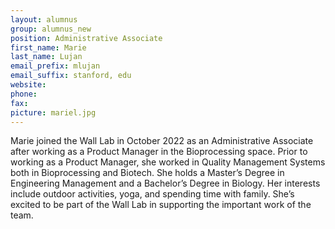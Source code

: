 ```yaml
---
layout: alumnus
group: alumnus_new
position: Administrative Associate
first_name: Marie
last_name: Lujan
email_prefix: mlujan
email_suffix: stanford, edu
website:
phone:
fax:
picture: mariel.jpg
---
```

Marie joined the Wall Lab in October 2022 as an Administrative Associate after working as a Product Manager in the Bioprocessing space. Prior to working as a Product Manager, she worked in Quality Management Systems both in Bioprocessing and Biotech. She holds a Master’s Degree in Engineering Management and a Bachelor’s Degree in Biology. Her interests include outdoor activities, yoga, and spending time with family. She’s excited to be part of the Wall Lab in supporting the important work of the team.